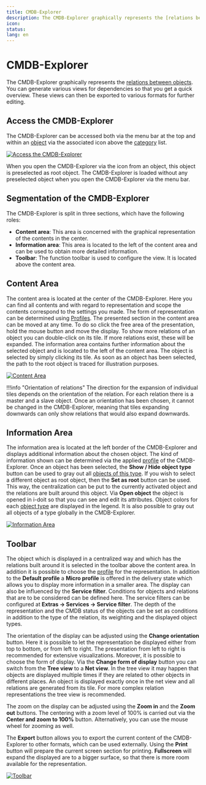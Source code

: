 ```yaml
---
title: CMDB-Explorer
description: The CMDB-Explorer graphically represents the [relations between objects](../../basics/object-relations.md). You can generate various views for dependencies so that you get a quick overview. These views can then be exported to various formats for further editing.
icon:
status:
lang: en
---
```


# CMDB-Explorer

The CMDB-Explorer graphically represents the [relations between objects](../../basics/object-relations.md). You can generate various views for dependencies so that you get a quick overview. These views can then be exported to various formats for further editing.

## Access the CMDB-Explorer

The CMDB-Explorer can be accessed both via the menu bar at the top and within an [object](../../basics/structure-of-the-it-documentation.md) via the associated icon above the [category](../../glossary.md) list.

[![Access the CMDB-Explorer](../../assets/images/en/evaluation/cmdb-explorer/1-ce.png)](../../assets/images/en/evaluation/cmdb-explorer/1-ce.png)

When you open the CMDB-Explorer via the icon from an object, this object is preselected as root object. The CMDB-Explorer is loaded without any preselected object when you open the CMDB-Explorer via the menu bar.

## Segmentation of the CMDB-Explorer

The CMDB-Explorer is split in three sections, which have the following roles:

-   **Content area**: This area is concerned with the graphical representation of the contents in the center.
-   **Information area**: This area is located to the left of the content area and can be used to obtain more detailed information.
-   **Toolbar**: The function toolbar is used to configure the view. It is located above the content area.

## Content Area

The content area is located at the center of the CMDB-Explorer. Here you can find all contents and with regard to representation and scope the contents correspond to the settings you made. The form of representation can be determined using [Profiles](./profiles-in-the-cmdb-explorer.md). The presented section in the content area can be moved at any time. To do so click the free area of the presentation, hold the mouse button and move the display. To show more relations of an object you can double-click on its tile. If more relations exist, these will be expanded. The information area contains further information about the selected object and is located to the left of the content area. The object is selected by simply clicking its tile. As soon as an object has been selected, the path to the root object is traced for illustration purposes.

[![Content Area](../../assets/images/en/evaluation/cmdb-explorer/2-ce.png)](../../assets/images/en/evaluation/cmdb-explorer/2-ce.png)

!!!info "Orientation of relations"
    The direction for the expansion of individual tiles depends on the orientation of the relation. For each relation there is a master and a slave object. Once an orientation has been chosen, it cannot be changed in the CMDB-Explorer, meaning that tiles expanding downwards can only show relations that would also expand downwards.

## Information Area

The information area is located at the left border of the CMDB-Explorer and displays additional information about the chosen object. The kind of information shown can be determined via the applied [profile](profiles-in-the-cmdb-explorer.md) of the CMDB-Explorer. Once an object has been selected, the **Show / Hide object type** button can be used to gray out all [objects of this type](../../basics/structure-of-the-it-documentation.md). If you wish to select a different object as root object, then the **Set as root** button can be used. This way, the centralization can be put to the currently activated object and the relations are built around this object. Via **Open object** the object is opened in i-doit so that you can see and edit its attributes. Object colors for each [object type](../../glossary.md) are displayed in the legend. It is also possible to gray out all objects of a type globally in the CMDB-Explorer.

[![Information Area](../../assets/images/en/evaluation/cmdb-explorer/3-ce.png)](../../assets/images/en/evaluation/cmdb-explorer/3-ce.png)

## Toolbar

The object which is displayed in a centralized way and which has the relations built around it is selected in the toolbar above the content area. In addition it is possible to choose the [profile](profiles-in-the-cmdb-explorer.md) for the representation. In addition to the **Default profile** a **Micro profile** is offered in the delivery state which allows you to display more information in a smaller area. The display can also be influenced by the **Service filter**. Conditions for objects and relations that are to be considered can be defined here. The service filters can be configured at **Extras → Services → Service filter**. The depth of the representation and the CMDB status of the objects can be set as conditions in addition to the type of the relation, its weighting and the displayed object types.

The orientation of the display can be adjusted using the **Change orientation** button. Here it is possible to let the representation be displayed either from top to bottom, or from left to right. The presentation from left to right is recommended for extensive visualizations. Moreover, it is possible to choose the form of display. Via the **Change form of display** button you can switch from the **Tree view** to a **Net view**. In the tree view it may happen that objects are displayed multiple times if they are related to other objects in different places. An object is displayed exactly once in the net view and all relations are generated from its tile. For more complex relation representations the tree view is recommended.

The zoom on the display can be adjusted using the **Zoom in** and the **Zoom out** buttons. The centering with a zoom level of 100% is carried out via the **Center and zoom to 100%** button. Alternatively, you can use the mouse wheel for zooming as well.

The **Export** button allows you to export the current content of the CMDB-Explorer to other formats, which can be used externally. Using the **Print** button will prepare the current screen section for printing. **Fullscreen** will expand the displayed are to a bigger surface, so that there is more room available for the representation.

[![Toolbar](../../assets/images/en/evaluation/cmdb-explorer/4-ce.png)](../../assets/images/en/evaluation/cmdb-explorer/4-ce.png)

